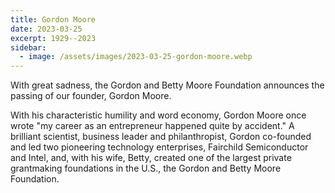 ```yaml
---
title: Gordon Moore
date: 2023-03-25
excerpt: 1929--2023
sidebar:
  - image: /assets/images/2023-03-25-gordon-moore.webp
---
```


With great sadness, the Gordon and Betty Moore Foundation announces the passing
of our founder, Gordon Moore.

With his characteristic humility and word economy, Gordon Moore once wrote "my
career as an entrepreneur happened quite by accident." A brilliant scientist,
business leader and philanthropist, Gordon co-founded and led two pioneering
technology enterprises, Fairchild Semiconductor and Intel, and, with his wife,
Betty, created one of the largest private grantmaking foundations in the U.S.,
the Gordon and Betty Moore Foundation.
